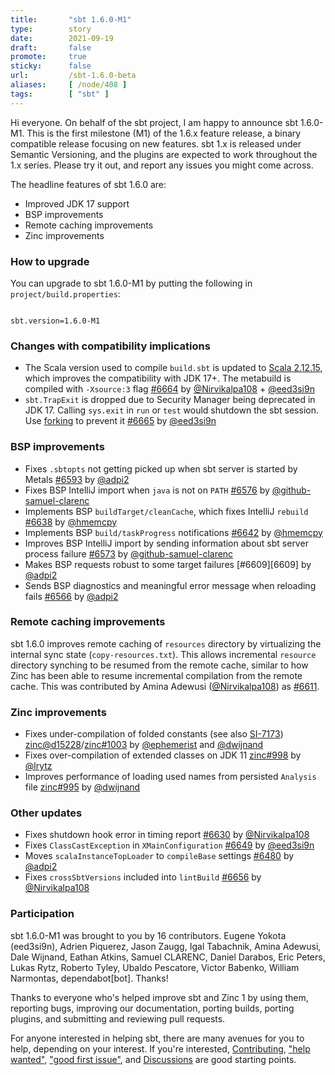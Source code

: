 ```yaml
---
title:       "sbt 1.6.0-M1"
type:        story
date:        2021-09-19
draft:       false
promote:     true
sticky:      false
url:         /sbt-1.6.0-beta
aliases:     [ /node/408 ]
tags:        [ "sbt" ]
---
```


Hi everyone. On behalf of the sbt project, I am happy to announce sbt 1.6.0-M1. This is the first milestone (M1) of the 1.6.x feature release, a binary compatible release focusing on new features. sbt 1.x is released under Semantic Versioning, and the plugins are expected to work throughout the 1.x series. Please try it out, and report any issues you might come across.

The headline features of sbt 1.6.0 are:

- Improved JDK 17 support
- BSP improvements
- Remote caching improvements
- Zinc improvements

<!--more-->

### How to upgrade

You can upgrade to sbt 1.6.0-M1 by putting the following in `project/build.properties`:

<code>
sbt.version=1.6.0-M1
</code>

### Changes with compatibility implications

- The Scala version used to compile `build.sbt` is updated to [Scala 2.12.15](https://github.com/scala/scala/releases/tag/v2.12.15), which improves the compatibility with JDK 17+. The metabuild is compiled with `-Xsource:3` flag [#6664][6664] by [@Nirvikalpa108][@Nirvikalpa108] + [@eed3si9n][@eed3si9n]
- `sbt.TrapExit` is dropped due to Security Manager being deprecated in JDK 17. Calling `sys.exit` in `run` or `test` would shutdown the sbt session. Use [forking](https://www.scala-sbt.org/1.x/docs/Forking.html) to prevent it [#6665][6665] by [@eed3si9n][@eed3si9n]

### BSP improvements

- Fixes `.sbtopts` not getting picked up when sbt server is started by Metals [#6593][6593] by [@adpi2][@adpi2]
- Fixes BSP IntelliJ import when `java` is not on `PATH` [#6576][6576] by [@github-samuel-clarenc][@github-samuel-clarenc]
- Implements BSP `buildTarget/cleanCache`, which fixes IntelliJ `rebuild` [#6638][6638] by [@hmemcpy][@hmemcpy]
- Implements BSP `build/taskProgress` notifications [#6642][6642] by [@hmemcpy][@hmemcpy]
- Improves BSP IntelliJ import by sending information about sbt server process failure  [#6573][6573] by [@github-samuel-clarenc][@github-samuel-clarenc]
- Makes BSP requests robust to some target failures [#6609][6609] by [@adpi2][@adpi2]
- Sends BSP diagnostics and meaningful error message when reloading fails [#6566][6566] by [@adpi2][@adpi2]

### Remote caching improvements

sbt 1.6.0 improves remote caching of `resources` directory by virtualizing the internal sync state (`copy-resources.txt`). This allows incremental `resource` directory synching to be resumed from the remote cache, similar to how Zinc has been able to resume incremental compilation from the remote cache. This was contributed by Amina Adewusi ([@Nirvikalpa108][@Nirvikalpa108]) as [#6611][6611].

### Zinc improvements

- Fixes under-compilation of folded constants (see also [SI-7173][SI-7173]) [zinc@d15228][zincd15228]/[zinc#1003][zinc1003] by [@ephemerist][@ephemerist] and [@dwijnand][@dwijnand]
- Fixes over-compilation of extended classes on JDK 11 [zinc#998][zinc998] by [@lrytz][@lrytz]
- Improves performance of loading used names from persisted `Analysis` file [zinc#995][zinc995] by [@dwijnand][@dwijnand]

### Other updates

- Fixes shutdown hook error in timing report [#6630][6630] by [@Nirvikalpa108][@Nirvikalpa108]
- Fixes `ClassCastException` in `XMainConfiguration` [#6649][6649] by [@eed3si9n][@eed3si9n]
- Moves `scalaInstanceTopLoader` to `compileBase` settings [#6480][6480] by [@adpi2][@adpi2]
- Fixes `crossSbtVersions` included into `lintBuild` [#6656][6656] by [@Nirvikalpa108][@Nirvikalpa108]

### Participation

sbt 1.6.0-M1 was brought to you by 16 contributors. Eugene Yokota (eed3si9n), Adrien Piquerez, Jason Zaugg, Igal Tabachnik, Amina Adewusi, Dale Wijnand, Eathan Atkins, Samuel CLARENC, Daniel Darabos, Eric Peters, Lukas Rytz, Roberto Tyley, Ubaldo Pescatore, Victor Babenko, William Narmontas, dependabot[bot]. Thanks!

Thanks to everyone who's helped improve sbt and Zinc 1 by using them, reporting bugs, improving our documentation, porting builds, porting plugins, and submitting and reviewing pull requests.

For anyone interested in helping sbt, there are many avenues for you to help, depending on your interest. If you're interested, [Contributing](https://github.com/sbt/sbt/blob/develop/CONTRIBUTING.md), ["help wanted"](https://github.com/sbt/sbt/issues?q=is%3Aissue+is%3Aopen+label%3A%22help+wanted%22), ["good first issue"](https://github.com/sbt/sbt/issues?q=is%3Aissue+is%3Aopen+label%3A%22good+first+issue%22), and [Discussions](https://github.com/sbt/sbt/discussions/) are good starting points.

  [@eed3si9n]: https://github.com/eed3si9n
  [@Nirvikalpa108]: https://github.com/Nirvikalpa108
  [@adpi2]: https://github.com/adpi2
  [@eatkins]: https://github.com/eatkins
  [@dwijnand]: https://github.com/dwijnand
  [@retronym]: https://github.com/retronym
  [@github-samuel-clarenc]: https://github.com/github-samuel-clarenc
  [@hmemcpy]: https://github.com/hmemcpy
  [@lrytz]: https://github.com/lrytz
  [@ephemerist]: https://github.com/ephemerist
  [6480]: https://github.com/sbt/sbt/pull/6480
  [6566]: https://github.com/sbt/sbt/pull/6566
  [6593]: https://github.com/sbt/sbt/pull/6593
  [6576]: https://github.com/sbt/sbt/pull/6576
  [6573]: https://github.com/sbt/sbt/pull/6573
  [6611]: https://github.com/sbt/sbt/pull/6611
  [6630]: https://github.com/sbt/sbt/pull/6630
  [6649]: https://github.com/sbt/sbt/pull/6649
  [6638]: https://github.com/sbt/sbt/pull/6638
  [6642]: https://github.com/sbt/sbt/pull/6642
  [6656]: https://github.com/sbt/sbt/pull/6656
  [6664]: https://github.com/sbt/sbt/pull/6664
  [6665]: https://github.com/sbt/sbt/pull/6665
  [SI-7173]: https://github.com/scala/bug/issues/7173
  [zinc995]: https://github.com/sbt/zinc/pull/995
  [zinc998]: https://github.com/sbt/zinc/issues/998
  [zinc1003]: https://github.com/sbt/zinc/pull/1003
  [zincd15228]: https://github.com/sbt/zinc/pull/985/commits/d15228951f3de0ae07c0da5f34b84be5f0e7a4bb
